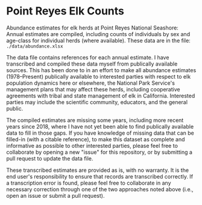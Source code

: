 # Point Reyes Elk Counts
Abundance estimates for elk herds at Point Reyes National Seashore: Annual estimates are compiled, including counts of individuals by sex and age-class for individual herds (where available). These data are in the file: `./data/abundance.xlsx`

The data file contains references for each annual estimate. I have transcribed and compiled these data myself from publically available sources. This has been done to in an effort to make all abundance estimates (1978–Present) publically available to interested parties with respect to elk population dynamics here or elsewhere, the National Park Service's management plans that may affect these herds, including cooperative agreements with tribal and state management of elk in California. Interested parties may include the scientific community, educators, and the general public. 

The compiled estimates are missing some years, including more recent years since 2018, where I have not yet been able to find publically available data to fill in those gaps. If you have knowledge of missing data that can be filled-in (with a citable reference), to make this dataset as complete and informative as possible to other interested parties, please feel free to collaborate by opening a new "issue" for this repository, or by submitting a pull request to update the data file.

These transcribed estimates are provided as is, with no warranty. It is the end user's responsibility to ensure that records are transcribed correctly. If a transcription error is found, please feel free to collaborate in any necessary correction through one of the two approaches noted above (i.e., open an issue or submit a pull request). 
